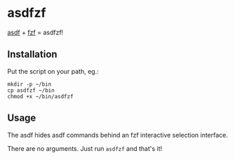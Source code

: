 # asdfzf

[asdf](https://github.com/asdf-vm/asdf) + [fzf](https://github.com/junegunn/fzf) = asdfzf!


## Installation

Put the script on your path, eg.:

```
mkdir -p ~/bin
cp asdfzf ~/bin
chmod +x ~/bin/asdfzf
```

## Usage

The asdf hides asdf commands behind an fzf interactive selection interface.

There are no arguments. Just run `asdfzf` and that's it!
